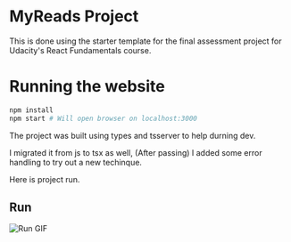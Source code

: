 # MyReads Project

This is done using the starter template for the final assessment project for Udacity's React Fundamentals course.

# Running the website

```bash
npm install
npm start # Will open browser on localhost:3000
```

The project was built using types and tsserver to help durning dev.

I migrated it from js to tsx as well, (After passing) I added some error handling to try out a new techinque.

Here is project run.

## Run

![Run GIF](https://github.com/MinaSameh1/myreads/blob/main/starter/docs/books.gif)
